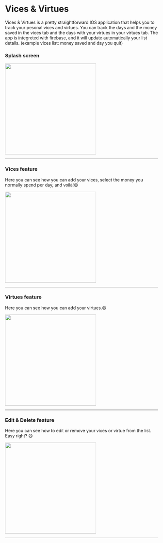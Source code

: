 # Vices & Virtues
Vices & Virtues is a pretty straightforward IOS application that helps you to track your pesonal vices and virtues. You can track the days and the money saved in the vices tab and the days with your virtues in your virtues tab.
The app is integreted with firebase, and it will update automatically your list details. (example vices list: money saved and day you quit)

### Splash screen
<img src="https://github.com/xhefribala/iOS_VicesAndVirtues_App/blob/master/Splashscreen.png" width="300"/>

***


### Vices feature
Here you can see how you can add your vices, select the money you normally spend per day, and voilà!😄

<img src="https://github.com/xhefribala/iOS_VicesAndVirtues_App/blob/master/imageedit_10_5892590726.gif" width="300"/>

***

### Virtues feature
Here you can see how you can add your virtues.😄

<img src="https://github.com/xhefribala/iOS_VicesAndVirtues_App/blob/master/imageedit_17_8013382747.gif" width="300"/>

***

### Edit & Delete feature
Here you can see how to edit or remove your vices or virtue from the list.
Easy right? 😄

<img src="https://github.com/xhefribala/iOS_VicesAndVirtues_App/blob/master/imageedit_22_7860042696.gif" width="300"/>

***






